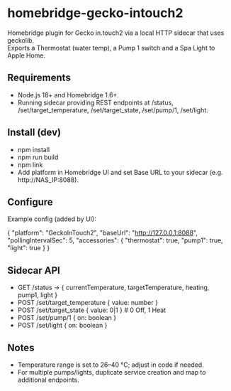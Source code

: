 # homebridge-gecko-intouch2

Homebridge plugin for Gecko in.touch2 via a local HTTP sidecar that uses geckolib.  
Exports a Thermostat (water temp), a Pump 1 switch and a Spa Light to Apple Home.

## Requirements

* Node.js 18+ and Homebridge 1.6+.
* Running sidecar providing REST endpoints at /status, /set/target\_temperature, /set/target\_state, /set/pump/1, /set/light.

## Install (dev)

* npm install
* npm run build
* npm link
* Add platform in Homebridge UI and set Base URL to your sidecar (e.g. http://NAS\_IP:8088).

## Configure

Example config (added by UI):

{
  "platform": "GeckoInTouch2",
  "baseUrl": "http://127.0.0.1:8088",
  "pollingIntervalSec": 5,
  "accessories": {
    "thermostat": true,
    "pump1": true,
    "light": true
  }
}

## Sidecar API

* GET /status -> { currentTemperature, targetTemperature, heating, pump1, light }
* POST /set/target\_temperature { value: number }
* POST /set/target\_state { value: 0|1 }  # 0 Off, 1 Heat
* POST /set/pump/1 { on: boolean }
* POST /set/light { on: boolean }

## Notes

* Temperature range is set to 26–40 °C; adjust in code if needed.
* For multiple pumps/lights, duplicate service creation and map to additional endpoints.
